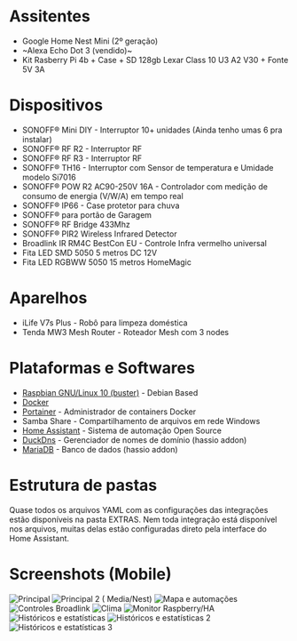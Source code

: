 # Assitentes
- Google Home Nest Mini (2º geração)
- ~Alexa Echo Dot 3 (vendido)~
- Kit Rasberry Pi 4b + Case + SD 128gb Lexar Class 10 U3 A2 V30 + Fonte 5V 3A
# Dispositivos
- SONOFF® Mini DIY - Interruptor 10+ unidades (Ainda tenho umas 6 pra instalar)
- SONOFF® RF R2 - Interruptor RF
- SONOFF® RF R3 - Interruptor RF
- SONOFF® TH16 - Interruptor com Sensor de temperatura e Umidade modelo Si7016
- SONOFF® POW R2 AC90-250V 16A - Controlador com medição de consumo de energia (V/W/A) em tempo real
- SONOFF® IP66 - Case protetor para chuva
- SONOFF® para portão de Garagem
- SONOFF® RF Bridge 433Mhz
- SONOFF® PIR2 Wireless Infrared Detector
- Broadlink IR RM4C BestCon EU - Controle Infra vermelho universal
- Fita LED SMD 5050 5 metros DC 12V
- Fita LED RGBWW 5050 15 metros HomeMagic
# Aparelhos
- iLife V7s Plus - Robô para limpeza doméstica
- Tenda MW3 Mesh Router - Roteador Mesh com 3 nodes
# Plataformas e Softwares
- [Raspbian GNU/Linux 10 (buster)](https://www.raspberrypi.org/downloads/raspbian/) - Debian Based 
- [Docker](https://www.docker.com/)
- [Portainer](https://www.portainer.io/) - Administrador de containers Docker
- Samba Share - Compartilhamento de arquivos em rede Windows
- [Home Assistant](https://www.home-assistant.io/hassio/) - Sistema de automação Open Source
- [DuckDns](https://www.duckdns.org/) - Gerenciador de nomes de domínio  (hassio addon)
- [MariaDB](https://mariadb.org/) - Banco de dados (hassio addon)

# Estrutura de pastas
Quase todos os arquivos YAML com as configurações das integrações estão disponíveis na pasta EXTRAS.
Nem toda integração está disponível nos arquivos, muitas delas estão configuradas direto pela interface do Home Assistant.

# Screenshots (Mobile)
![Principal](https://raw.githubusercontent.com/dougcwb/Home-AssistantConfig/master/www/screenshots/01.jpg) ![Principal 2 ( Media/Nest)](https://raw.githubusercontent.com/dougcwb/Home-AssistantConfig/master/www/screenshots/02.jpg)
![Mapa e automações](https://raw.githubusercontent.com/dougcwb/Home-AssistantConfig/master/www/screenshots/03.jpg)
![Controles Broadlink](https://raw.githubusercontent.com/dougcwb/Home-AssistantConfig/master/www/screenshots/04.jpg)
![Clima](https://raw.githubusercontent.com/dougcwb/Home-AssistantConfig/master/www/screenshots/05.jpg)
![Monitor Raspberry/HA](https://raw.githubusercontent.com/dougcwb/Home-AssistantConfig/master/www/screenshots/06.jpg)
![Históricos e estatísticas](https://raw.githubusercontent.com/dougcwb/Home-AssistantConfig/master/www/screenshots/07.jpg) ![Históricos e estatísticas 2](https://raw.githubusercontent.com/dougcwb/Home-AssistantConfig/master/www/screenshots/08.jpg) ![Históricos e estatísticas 3](https://raw.githubusercontent.com/dougcwb/Home-AssistantConfig/master/www/screenshots/09.jpg)
